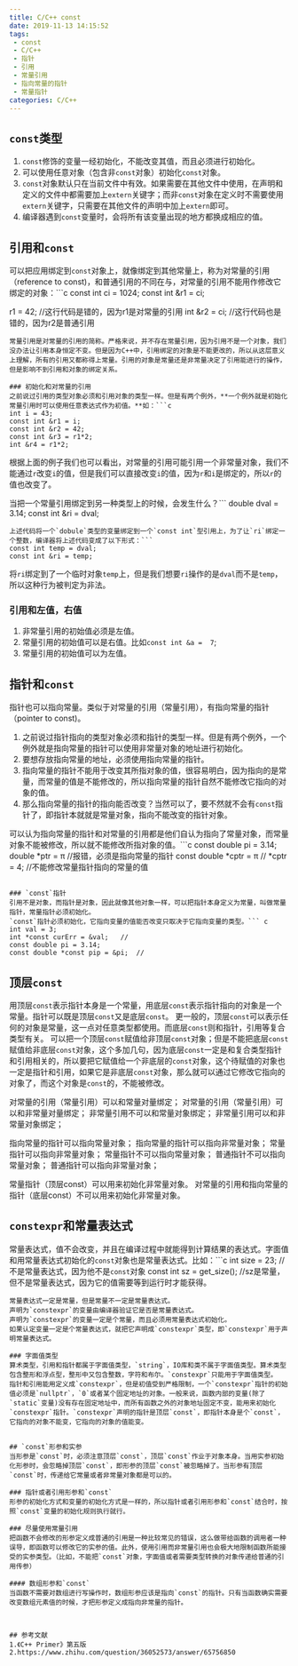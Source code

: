 ```yaml
---
title: C/C++ const
date: 2019-11-13 14:15:52
tags:
 - const
 - C/C++
 - 指针
 - 引用
 - 常量引用
 - 指向常量的指针
 - 常量指针
categories: C/C++
---
```


## `const`类型
1. `const`修饰的变量一经初始化，不能改变其值，而且必须进行初始化。
2. 可以使用任意对象（包含非`const`对象）初始化`const`对象。
3. `const`对象默认只在当前文件中有效。如果需要在其他文件中使用，在声明和定义的文件中都需要加上`extern`关键字；而非`const`对象在定义时不需要使用`extern`关键字，只需要在其他文件的声明中加上`extern`即可。
4. 编译器遇到`const`变量时，会将所有该变量出现的地方都换成相应的值。

## 引用和`const`
可以把应用绑定到`const`对象上，就像绑定到其他常量上，称为对常量的引用（reference to const)，和普通引用的不同在与，对常量的引用不能用作修改它绑定的对象：```c
const int ci = 1024;
const int &r1 = ci;

r1 = 42;    //这行代码是错的，因为r1是对常量的引用
int &r2 = ci;   //这行代码也是错的，因为r2是普通引用
```
常量引用是对常量的引用的简称。严格来说，并不存在常量引用，因为引用不是一个对象，我们没办法让引用本身恒定不变。但是因为C++中，引用绑定的对象是不能更改的，所以从这层意义上理解，所有的引用又都称得上常量。引用的对象是常量还是非常量决定了引用能进行的操作，但是影响不到引用和对象的绑定关系。

### 初始化和对常量的引用
之前说过引用的类型对象必须和引用对象的类型一样。但是有两个例外，**一个例外就是初始化常量引用时可以使用任意表达式作为初值。**如：```c
int i = 43;
const int &r1 = i;
const int &r2 = 42;
const int &r3 = r1*2;
int &r4 = r1*2;
```
根据上面的例子我们也可以看出，对常量的引用可能引用一个非常量对象，我们不能通过`r`改变`i`的值，但是我们可以直接改变`i`的值，因为`r`和`i`是绑定的，所以`r`的值也改变了。

当把一个常量引用绑定到另一种类型上的时候，会发生什么？```
double dval = 3.14;
const int &ri = dval;
```
上述代码将一个`dobule`类型的变量绑定到一个`const int`型引用上，为了让`ri`绑定一个整数，编译器将上述代码变成了以下形式：```
const int temp = dval;
const int &ri = temp;
```
将`ri`绑定到了一个临时对象`temp`上，但是我们想要`ri`操作的是`dval`而不是`temp`，所以这种行为被判定为非法。

### 引用和左值，右值
1. 非常量引用的初始值必须是左值。
2. 常量引用的初始值可以是右值。比如`const int &a =  7`;
3. 常量引用的初始值可以为左值。

## 指针和`const`
指针也可以指向常量。类似于对常量的引用（常量引用），有指向常量的指针（pointer to const)。
1. 之前说过指针指向的类型对象必须和指针的类型一样。但是有两个例外，一个例外就是指向常量的指针可以使用非常量对象的地址进行初始化。
2. 要想存放指向常量的地址，必须使用指向常量的指针。
3. 指向常量的指针不能用于改变其所指对象的值，很容易明白，因为指向的是常量，而常量的值是不能修改的，所以指向常量的指针自然不能修改它指向的对象的值。
4. 那么指向常量的指针的指向能否改变？当然可以了，要不然就不会有`const`指针了，即指针本就就是常量对象，指向不能改变的指针对象。

可以认为指向常量的指针和对常量的引用都是他们自认为指向了常量对象，而常量对象不能被修改，所以就不能修改所指对象的值。```c
const double pi = 3.14;
double *ptr = &pi;  //报错，必须是指向常量的指针
const double *cptr = &pi;    //
*cptr = 4;  //不能修改常量指针指向的常量的值
```

### `const`指针
引用不是对象，而指针是对象，因此就像其他对象一样，可以把指针本身定义为常量，叫做常量指针，常量指针必须初始化。
`const`指针必须初始化，它指向变量的值能否改变只取决于它指向变量的类型。``` c
int val = 3;
int *const curErr = &val;   //
const double pi = 3.14;
const double *const pip = &pi;  //
```

## 顶层`const`
用顶层`const`表示指针本身是一个常量，用底层`const`表示指针指向的对象是一个常量。指针可以既是顶层`const`又是底层`const`。
更一般的，顶层`const`可以表示任何的对象是常量，这一点对任意类型都使用。而底层`const`则和指针，引用等复合类型有关。
可以把一个顶层`const`赋值给非顶层`const`对象；但是不能把底层`const`赋值给非底层`const`对象，这个多加几句，因为底层`const`一定是和复合类型指针和引用相关的，所以要把它赋值给一个非底层的`const`对象，这个待赋值的对象也一定是指针和引用，如果它是非底层`const`对象，那么就可以通过它修改它指向的对象了，而这个对象是`const`的，不能被修改。

对常量的引用（常量引用）可以和常量对量绑定；
对常量的引用（常量引用）可以和非常量对量绑定；
非常量引用不可以和常量对象绑定；
非常量引用可以和非常量对象绑定；

指向常量的指针可以指向常量对象；
指向常量的指针可以指向非常量对象；
常量指针可以指向非常量对象；
常量指针不可以指向常量对象；
普通指针不可以指向常量对象；
普通指针可以指向非常量对象；

常量指针（顶层const）可以用来初始化非常量对象。
对常量的引用和指向常量的指针（底层const）不可以用来初始化非常量对象。

## `constexpr`和常量表达式
常量表达式，值不会改变，并且在编译过程中就能得到计算结果的表达式。字面值和用常量表达式初始化的`const`对象也是常量表达式。比如：```c
int size = 23;  //不是常量表达式，因为他不是`const`对象
const int sz = get_size();  //sz是常量，但不是常量表达式，因为它的值需要等到运行时才能获得。
```
常量表达式一定是常量，但是常量不一定是常量表达式。
声明为`constexpr`的变量由编译器验证它是否是常量表达式。
声明为`constexpr`的变量一定是个常量，而且必须用常量表达式初始化。
如果认定变量一定是个常量表达式，就把它声明成`constexpr`类型，即`constexpr`用于声明常量表达式。

### 字面值类型
算术类型，引用和指针都属于字面值类型，`string`，IO库和类不属于字面值类型。算术类型包含整形和浮点型，整形中又包含整数，字符和布尔。`constexpr`只能用于字面值类型。
指针和引用能用定义成`constexpr`，但是初值受到严格限制，一个`constexpr`指针的初始值必须是`nullptr`，`0`或者某个固定地址的对象。一般来说，函数内部的变量(除了`static`变量)没有存在固定地址中，而所有函数之外的对象地址固定不变，能用来初始化`constexpr`指针。`constexpr`声明的指针是顶层`const`，即指针本身是个`const`，它指向的对象不能变，它指向的对象的值能变。


## `const`形参和实参
当形参是`const`时，必须注意顶层`const`，顶层`const`作业于对象本身。当用实参初始化形参时，会忽略掉顶层`const`，即形参的顶层`const`被忽略掉了。当形参有顶层`const`时，传递给它常量或者非常量对象都是可以的。

### 指针或者引用形参和`const`
形参的初始化方式和变量的初始化方式是一样的，所以指针或者引用形参和`const`结合时，按照`const`变量的初始化规则执行就行。

### 尽量使用常量引用
把函数不会修改的形参定义成普通的引用是一种比较常见的错误，这么做带给函数的调用者一种误导，即函数可以修改它的实参的值。此外，使用引用而非常量引用也会极大地限制函数所能接受的实参类型。（比如，不能把`const`对象，字面值或者需要类型转换的对象传递给普通的引用传参）

#### 数组形参和`const`
当函数不需要对数组进行写操作时，数组形参应该是指向`const`的指针。只有当函数确实需要改变数组元素值的时候，才把形参定义成指向非常量的指针。



## 参考文献
1.《C++ Primer》第五版
2.https://www.zhihu.com/question/36052573/answer/65756850
